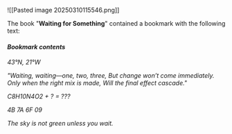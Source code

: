 ![[Pasted image 20250310115546.png]]

The book "**Waiting for Something**" contained a bookmark with the following text:
#### ***Bookmark contents***

*43°N, 21°W*

*"Waiting, waiting—one, two, three,*
*But change won’t come immediately.*
*Only when the right mix is made,*
*Will the final effect cascade."*

*C8H10N4O2 + ? = ???*

*4B 7A 6F 09*

*The sky is not green unless you wait.*
